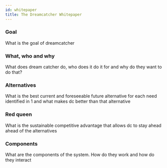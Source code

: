 ```yaml
---
id: whitepaper
title: The Dreamcatcher Whitepaper
---
```


### Goal
What is the goal of dreamcatcher

### What, who and why
What does dream catcher do, who does it do it for and why do they want to do that?

### Alternatives
What is the best current and foreseeable future alternative for each need identified in 1 and what makes dc better than that alternative

### Red queen
What is the sustainable competitive advantage that allows dc to stay ahead ahead of the alternatives

### Components
What are the components of the system. How do they work and how do they interact
